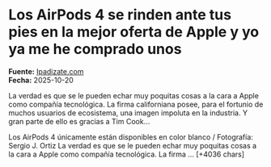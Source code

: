 # Los AirPods 4 se rinden ante tus pies en la mejor oferta de Apple y yo ya me he comprado unos

**Fuente:** [Ipadizate.com](https://ipadizate.com/ofertas/los-airpods-4-se-rinden-ante-tus-pies-en-la-mejor-oferta-de-apple-y-yo-ya-me-he-comprado-unos)  
**Fecha:** 2025-10-20

La verdad es que se le pueden echar muy poquitas cosas a la cara a Apple como compañía tecnológica. La firma californiana posee, para el fortunio de muchos usuarios de ecosistema, una imagen impoluta en la industria. Y gran parte de ello es gracias a Tim Cook…

Los AirPods 4 únicamente están disponibles en color blanco / Fotografía: Sergio J. Ortiz
La verdad es que se le pueden echar muy poquitas cosas a la cara a Apple como compañía tecnológica. La firma … [+4036 chars]
